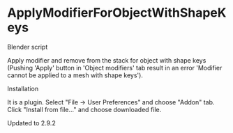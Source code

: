 # ApplyModifierForObjectWithShapeKeys
Blender script

Apply modifier and remove from the stack for object with shape keys (Pushing 'Apply' button in 'Object modifiers' tab result in an error 'Modifier cannot be applied to a mesh with shape keys').

Installation

It is a plugin. Select "File -> User Preferences" and choose "Addon" tab. Click "Install from file..." and choose downloaded file.

Updated to 2.9.2
